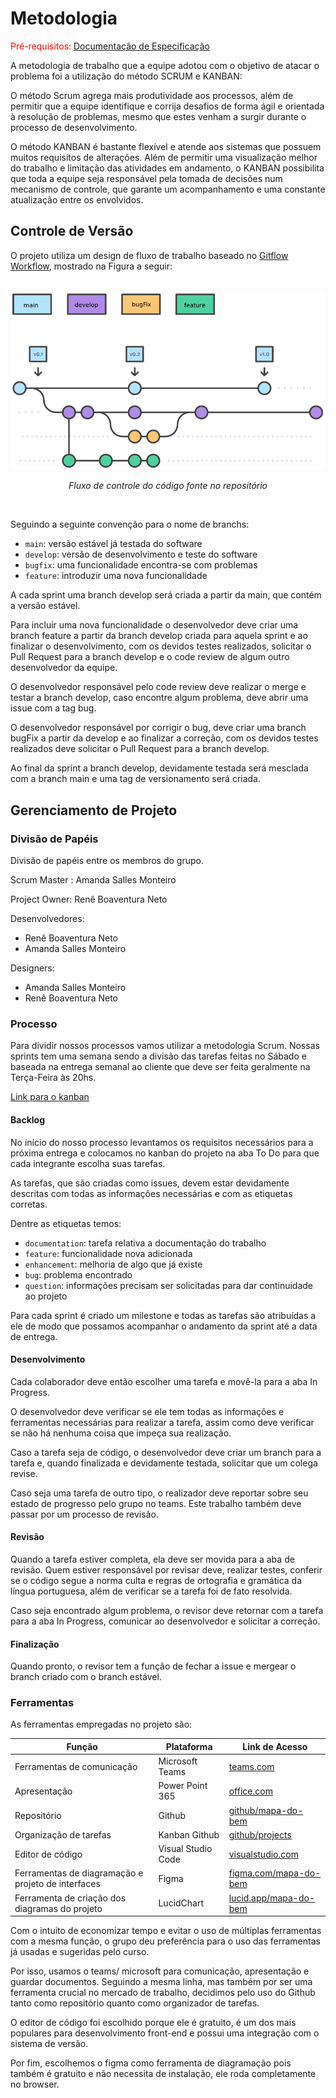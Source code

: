 # Metodologia

<span style="color:red">Pré-requisitos: <a href="2-Especificação do Projeto.md"> Documentação de Especificação</a></span>

A metodologia de trabalho que a equipe adotou com o objetivo de atacar o problema foi a utilização do método SCRUM e KANBAN: 

O método Scrum agrega mais produtividade aos processos, além de permitir que a equipe identifique e corrija desafios de forma ágil e orientada à resolução de problemas, mesmo que estes venham a surgir durante o processo de desenvolvimento.

O método KANBAN é bastante flexível e atende aos sistemas que possuem muitos requisitos de alterações. Além de permitir uma visualização melhor do trabalho e limitação das atividades em andamento, o KANBAN possibilita que toda a equipe seja responsável pela tomada de decisões num mecanismo de controle, que garante um acompanhamento e uma constante atualização entre os envolvidos.



## Controle de Versão

O projeto utiliza um design de fluxo de trabalho baseado  no  [Gitflow Workflow](https://www.atlassian.com/br/git/tutorials/comparing-workflows/gitflow-workflow), mostrado na Figura a seguir:
<br><br>

<p align="center">
    <img src="img/git-flow.png" width="600">
</p>
<p align="center"><em>Fluxo de controle do código fonte no repositório</em></p>
<br>

Seguindo a seguinte convenção para o nome de branchs:

- `main`: versão estável já testada do software
- `develop`: versão de desenvolvimento e teste do software
- `bugfix`: uma funcionalidade encontra-se com problemas
- `feature`: introduzir uma nova funcionalidade

A cada sprint uma branch develop será criada a partir da main, que contém a versão estável.<br>

Para incluir uma nova funcionalidade o desenvolvedor deve criar uma branch feature a partir da branch develop criada para aquela sprint e ao finalizar o desenvolvimento, com os devidos testes realizados, solicitar o Pull Request para a branch develop e o code review de algum outro desenvolvedor da equipe.<br>

O desenvolvedor responsável pelo code review deve realizar o merge e testar a branch develop, caso encontre algum problema, deve abrir uma issue com a tag bug.<br>

O desenvolvedor responsável por corrigir o bug, deve criar uma branch bugFix a partir da develop e ao finalizar a correção, com os devidos testes realizados deve solicitar o Pull Request para a branch develop.<br>

Ao final da sprint a branch develop, devidamente testada será mesclada com a branch main e uma tag de versionamento será criada.

## Gerenciamento de Projeto

### Divisão de Papéis

Divisão de papéis entre os membros do grupo.

Scrum Master : Amanda Salles Monteiro

Project Owner: Renê Boaventura Neto

Desenvolvedores:
- Renê Boaventura Neto 
- Amanda Salles Monteiro 

Designers: 
- Amanda Salles Monteiro
- Renê Boaventura Neto 

### Processo

Para dividir nossos processos vamos utilizar a metodologia Scrum.
Nossas sprints tem uma semana sendo a divisão das tarefas feitas no Sábado e baseada na entrega semanal ao cliente que deve ser feita geralmente na Terça-Feira às 20hs. 

[Link para o kanban](https://github.com/adnamamonteiro/projeto-doacoes/projects/2)

#### Backlog
No início do nosso processo levantamos os requisitos necessários para a próxima entrega e colocamos no kanban do projeto na aba To Do para que cada integrante escolha suas tarefas. 

As tarefas, que são criadas como issues, devem estar devidamente descritas com todas as informações necessárias e com as etiquetas corretas.

Dentre as etiquetas temos: 

- `documentation`: tarefa relativa a documentação do trabalho
- `feature`: funcionalidade nova adicionada
- `enhancement`: melhoria de algo que já existe
- `bug`: problema encontrado
- `question`: informações precisam ser solicitadas para dar continuidade ao projeto

Para cada sprint é criado um milestone e todas as tarefas são atribuídas a ele de modo que possamos acompanhar o andamento da sprint até a data de entrega.

#### Desenvolvimento
Cada colaborador deve então escolher uma tarefa e movê-la para a aba In Progress. 

O desenvolvedor deve verificar se ele tem todas as informações e ferramentas necessárias para realizar a tarefa, assim como deve verificar se não há nenhuma coisa que impeça sua realização. 

Caso a tarefa seja de código, o desenvolvedor deve criar um branch para a tarefa e, quando finalizada e devidamente testada, solicitar que um colega revise. 

Caso seja uma tarefa de outro tipo, o realizador deve reportar sobre seu estado de progresso pelo grupo no teams. Este trabalho também deve passar por um processo de revisão. 

#### Revisão
Quando a tarefa estiver completa, ela deve ser movida para a aba de revisão. Quem estiver responsável por revisar deve, realizar testes, conferir se o código segue a norma culta e regras de ortografia e gramática da língua portuguesa, além de verificar se a tarefa foi de fato resolvida. 

Caso seja encontrado algum problema, o revisor deve retornar com a tarefa para a aba In Progress, comunicar ao desenvolvedor e solicitar a correção. 

#### Finalização

Quando pronto, o revisor tem a função de fechar a issue e mergear o branch criado com o branch estável. 
 
### Ferramentas

As ferramentas empregadas no projeto são:

|Função    | Plataforma  | Link de Acesso |
|------|-----------------------------------------|----|
| Ferramentas de comunicação | Microsoft Teams| [teams.com](https://teams.microsoft.com/l/channel/19%3a8b1cc63b1dd348d2b074fd1da5068805%40thread.tacv2/Grupo%2520Ter%25C3%25A7a%252020h50%2520-%2520Projeto%2520Doa%25C3%25A7%25C3%25B5es?groupId=18d77840-33bd-47d2-910b-0f5c42a4de5c&tenantId=14cbd5a7-ec94-46ba-b314-cc0fc972a161)|
| Apresentação | Power Point 365 | [office.com](https://sgapucminasbr-my.sharepoint.com/:p:/g/personal/1328929_sga_pucminas_br/EWYwcjw4R89Pk_dK-oFA8h8B4Al0dZfswmKdRSrDXkNJjg?e=iqoZ9u)|
| Repositório | Github | [github/mapa-do-bem](https://github.com/adnamamonteiro/projeto-doacoes) |
| Organização de tarefas | Kanban Github| [github/projects](https://github.com/adnamamonteiro/projeto-doacoes/projects/2)|
| Editor de código | Visual Studio Code| [visualstudio.com](https://code.visualstudio.com/)|
| Ferramentas de diagramação e projeto de interfaces | Figma| [figma.com/mapa-do-bem](https://www.figma.com/file/Am9uOV7d5cALEt0lydM26W/Onde-Doar-team-library?node-id=312%3A2)|
| Ferramenta de criação dos diagramas do projeto | LucidChart | [lucid.app/mapa-do-bem](https://lucid.app/folder/invitations/accept/inv_0ab1d935-592a-491e-ae31-5a4b7a015589)| 

Com o intuito de economizar tempo e evitar o uso de múltiplas ferramentas com a mesma função, o grupo deu preferência para o uso das ferramentas já usadas e sugeridas pelo curso. 

Por isso, usamos o teams/ microsoft para comunicação, apresentação e guardar documentos. Seguindo a mesma linha, mas também por ser uma ferramenta crucial no mercado de trabalho, decidimos pelo uso do Github tanto como repositório quanto como organizador de tarefas. 

O editor de código foi escolhido porque ele é gratuito, é um dos mais populares para desenvolvimento front-end e possui uma integração com o
sistema de versão. 

Por fim, escolhemos o figma como ferramenta de diagramação pois também é gratuito e não necessita de instalação, ele roda completamente no browser. 
 

